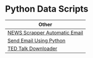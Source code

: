 # Python Data Scripts
|Other    |
|-------------- |
|[NEWS Scrapper Automatic Email](https://github.com/amrrs/build_tools_to_automate_python/blob/master/hn_news_scraper_no_cred.py)|
|[Send Email Using Python](https://github.com/yesdeepakmittal/data-scripts/other)|
|[TED Talk Downloader](https://github.com/amrrs/build_tools_to_automate_python/blob/master/ted_talk_downloader.py)|
